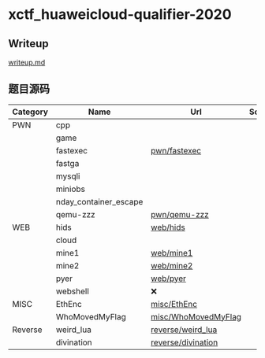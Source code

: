# xctf_huaweicloud-qualifier-2020 

## Writeup
[writeup.md](./writeup.md)

## 题目源码
| Category |         Name          | Url | Score | Solved |
| -------- | --------------------- | --- | ----- | ------ |
| PWN      | cpp                   |     |       |        |
|          | game                  |     |       |        |
|          | fastexec              | [pwn/fastexec](./pwn/fastexec)    |       |        |
|          | fastga                |     |       |        |
|          | mysqli                |     |       |        |
|          | miniobs               |     |       |        |
|          | nday_container_escape |     |       |        |
|          | qemu-zzz              |  [pwn/qemu-zzz](./pwn/qemuzzz)   |       |        |
| WEB      | hids                  |  [web/hids](./web/hids)  |       |        |
|          | cloud                 |     |       |        |
|          | mine1                 |  [web/mine1](./web/mine1)   |       |        |
|          | mine2                 |  [web/mine2](./web/mine2)   |       |        |
|          | pyer                  |  [web/pyer](./web/pyer)   |       |        |
|          | webshell              | :x:    |       |        |
| MISC     | EthEnc                | [misc/EthEnc](./misc/EthEnc) |       |        |
|          | WhoMovedMyFlag        | [misc/WhoMovedMyFlag](./misc/WhoMovedMyFlag)   |       |        |
| Reverse  | weird_lua             | [reverse/weird_lua](./reverse/weird_lua) |       |        |
|          | divination            | [reverse/divination](./reverse/divination) |       |        |

